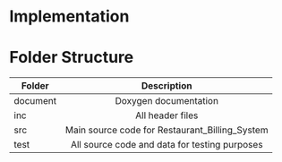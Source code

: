 
# Implementation
# Folder Structure
| Folder   |      Description     |
|----------|:-------------:|
| document | Doxygen documentation |
| inc | All header files |
| src | Main source code for Restaurant_Billing_System |
| test | All source code and data for testing purposes |
